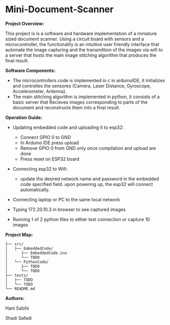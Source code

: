 # Mini-Document-Scanner

**Project Overview:**

This project is is a software and hardware implementation of a miniature sized document scanner.  Using a circuit board with sensors and a microcontroller, the functionality is an intuitive user friendly interface that automate the image capturing and the transmittion of the images via wifi to a server that hosts the main image stitching algorithm that produces the final result.

**Software Components:**

* The microcontrollers code is implemented in c in arduinoIDE, it initializes and controlles the sensores (Camera, Laser Distance, Gyroscope, Accelerometer, Antenna).
* The main stitching algorithm is implemented in python, it consists of a basic server that Recieves images corresponding to parts of the document and reconstructs them into a final result.

**Operation Guide:**

- Updating embedded code and uploading it to esp32:

  - Connect GPIO 0 to GND
  - In Arduino IDE press upload
  - Remove GPIO 0 from GND only once compilation and upload are done
  - Press reset on ESP32 board
- Connecting esp32 to Wifi:

  - update the desired network name and password in the embedded code specified field. upon powering up, the esp32 will connect automatically.
- Connecting laptop or PC to the same local network
- Typing 172.20.10.3 in browser to see captured images
- Running 1 of 2 python files to either test connection or capture 10 images

**Project Map:**
```
├── src/
│   ├── EmbeddedCode/
│      ├── EmbeddedCode.ino
│      └── TODO
│   └── PythonCode/
│      ├── TODO
│      └── TODO
├── tests/
│   ├── TODO
│   └── TODO
└── README.md
```

**Authors:**

Hani Sabihi

Shadi Safadi
